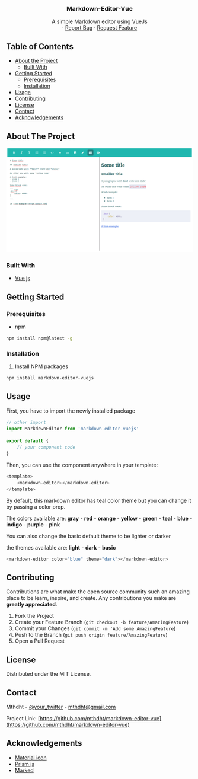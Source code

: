 <!--
*** Thanks for checking out this README Template. If you have a suggestion that would
*** make this better please fork the repo and create a pull request or simple open
*** an issue with the tag "enhancement".
*** Thanks again! Now go create something AMAZING! :D
-->



<!-- PROJECT LOGO -->
<br />
<p align="center"><h3 align="center">Markdown-Editor-Vue</h3>

  <p align="center">
    A simple Markdown editor using VueJs
    <br />
    ·
    <a href="https://github.com/mthdht/markdown-editor-vue/issues">Report Bug</a>
    ·
    <a href="https://github.com/mthdht/markdown-editor-vue/issues">Request Feature</a>
  </p>
</p>



<!-- TABLE OF CONTENTS -->
## Table of Contents

* [About the Project](#about-the-project)
  * [Built With](#built-with)
* [Getting Started](#getting-started)
  * [Prerequisites](#prerequisites)
  * [Installation](#installation)
* [Usage](#usage)
* [Contributing](#contributing)
* [License](#license)
* [Contact](#contact)
* [Acknowledgements](#acknowledgements)



<!-- ABOUT THE PROJECT -->
## About The Project

![Markdown Editor Screen Shot](src/editor.png)

### Built With
* [Vue js](https://vuejs.org/)



<!-- GETTING STARTED -->
## Getting Started


### Prerequisites

* npm
```sh
npm install npm@latest -g
```

### Installation

1. Install NPM packages
```sh
npm install markdown-editor-vuejs
```



<!-- USAGE EXAMPLES -->
## Usage

First, you have to import the newly installed package
``` javascript
// other import
import MarkdownEditor from 'markdown-editor-vuejs'

export default {
    // your component code
}
```

Then, you can use the component anywhere in your template:
```javascript
<template>
    <markdown-editor></markdown-editor>
</template>
```

By default, this markdown editor has teal color theme but you can change it by passing a color prop.

The colors available are: **gray** - **red** - **orange** - **yellow** - **green** - **teal** - **blue** - **indigo** - **purple** - **pink**

You can also change the basic default theme to be lighter or darker

the themes available are: **light** - **dark** - **basic**

```javascript
<markdown-editor color="blue" theme="dark"></markdown-editor>
```


<!-- CONTRIBUTING -->
## Contributing

Contributions are what make the open source community such an amazing place to be learn, inspire, and create. Any contributions you make are **greatly appreciated**.

1. Fork the Project
2. Create your Feature Branch (`git checkout -b feature/AmazingFeature`)
3. Commit your Changes (`git commit -m 'Add some AmazingFeature`)
4. Push to the Branch (`git push origin feature/AmazingFeature`)
5. Open a Pull Request



<!-- LICENSE -->
## License

Distributed under the MIT License. 

<!-- CONTACT -->
## Contact

Mthdht - [@your_twitter](https://twitter.com/mthdht) - mthdht@gmail.com

Project Link: [https://github.com/mthdht/markdown-editor-vue](https://github.com/mthdht/markdown-editor-vue)



<!-- ACKNOWLEDGEMENTS -->
## Acknowledgements
* [Material icon](https://material.io/tools/icons/?style=baseline)
* [Prism js](https://prismjs.com/#basic-usage)
* [Marked](https://marked.js.org/#/README.md#README.md)